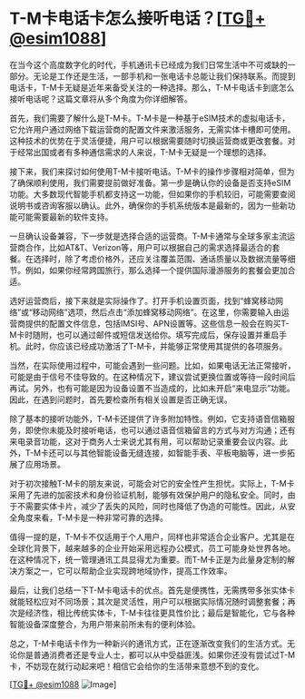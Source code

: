 # T-M卡电话卡怎么接听电话？[[TG💪+ @esim1088](https://t.me/s/esim1088)]

在当今这个高度数字化的时代，手机通讯卡已经成为我们日常生活中不可或缺的一部分。无论是工作还是生活，一部手机和一张电话卡总能让我们保持联系。而提到电话卡，T-M卡无疑是近年来备受关注的一种选择。那么，T-M卡电话卡到底怎么接听电话呢？这篇文章将从多个角度为你详细解答。

首先，我们需要了解什么是T-M卡。T-M卡是一种基于eSIM技术的虚拟电话卡，它允许用户通过网络下载运营商的配置文件来激活服务，无需实体卡槽即可使用。这种技术的优势在于灵活便捷，用户可以根据需要随时切换运营商或更改套餐。对于经常出国或者有多种通信需求的人来说，T-M卡无疑是一个理想的选择。

接下来，我们来探讨如何使用T-M卡接听电话。T-M卡的操作步骤相对简单，但为了确保顺利使用，我们需要提前做好准备。第一步是确认你的设备是否支持eSIM功能。大多数现代智能手机都支持这一功能，但如果你的手机较旧，可能需要查阅说明书或咨询客服以确认。此外，确保你的手机系统版本是最新的，因为一些新功能可能需要最新的软件支持。

一旦确认设备兼容，下一步就是选择合适的运营商。T-M卡通常与全球多家主流运营商合作，比如AT&T、Verizon等，用户可以根据自己的需求选择最适合的套餐。在选择时，除了考虑价格外，还应关注覆盖范围、通话质量以及数据流量等细节。例如，如果你经常跨国旅行，那么选择一个提供国际漫游服务的套餐会更加合适。

选好运营商后，接下来就是实际操作了。打开手机设置页面，找到“蜂窝移动网络”或“移动网络”选项，然后点击“添加蜂窝移动网络”。在这里，你需要输入由运营商提供的配置文件信息，包括IMSI号、APN设置等。这些信息一般会在购买T-M卡时随附，也可以通过邮件或短信发送给你。填写完成后，保存设置并重启手机。此时，你应该已经成功激活了T-M卡，并能够正常使用其提供的各项服务。

当然，在实际使用过程中，可能会遇到一些问题。比如，如果电话无法正常接听，可能是由于信号不佳导致的。在这种情况下，建议尝试更换位置或等待一段时间后再试。另外，也有可能是因为设备设置不当造成的，比如未开启“来电显示”功能。因此，在遇到问题时，首先要检查所有相关设置是否正确无误。

除了基本的接听功能外，T-M卡还提供了许多附加特性。例如，它支持语音信箱服务，即使你未能及时接听电话，也可以通过语音信箱留言的方式与对方沟通；还有来电录音功能，这对于商务人士来说尤其有用，可以帮助记录重要会议内容。此外，T-M卡还可以与其他智能设备无缝连接，如智能手表、平板电脑等，进一步拓展了应用场景。

对于初次接触T-M卡的朋友来说，可能会对它的安全性产生担忧。实际上，T-M卡采用了先进的加密技术和身份验证机制，能够有效保护用户的隐私安全。同时，由于不需要实体卡片，减少了丢失的风险，同时也降低了伪造的可能性。因此，从安全角度来看，T-M卡是一种非常可靠的选择。

值得一提的是，T-M卡不仅适用于个人用户，同样也非常适合企业客户。尤其是在全球化背景下，越来越多的企业开始采用远程办公模式，员工可能身处世界各地。在这种情况下，统一管理通讯工具显得尤为重要。而T-M卡正是为此量身定制的解决方案之一，它可以帮助企业实现跨地域协作，提高工作效率。

最后，让我们总结一下T-M卡电话卡的优点。首先是便携性，无需携带多张实体卡就能轻松应对不同场景；其次是灵活性，用户可以根据实际情况随时调整套餐；再次是经济性，相比传统实体卡，T-M卡往往更具性价比；最后是智能化，它与各种智能设备深度整合，为用户带来前所未有的便利体验。

总之，T-M卡电话卡作为一种新兴的通讯方式，正在逐渐改变我们的生活方式。无论你是普通消费者还是专业人士，都可以从中受益匪浅。如果你还没有尝试过T-M卡，不妨现在就行动起来吧！相信它会给你的生活带来意想不到的变化。

[[TG💪+ @esim1088](https://t.me/s/esim1088) ![Image](https://i.postimg.cc/4NQfJmqS/Snipaste-2025-05-13-00-14-12.png)]
